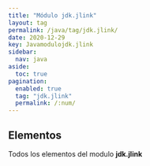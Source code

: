 ```yaml
---
title: "Módulo jdk.jlink"
layout: tag
permalink: /java/tag/jdk.jlink/
date: 2020-12-29
key: Javamodulojdk.jlink
sidebar: 
  nav: java
aside: 
  toc: true
pagination: 
  enabled: true
  tag: "jdk.jlink"
  permalink: /:num/
---
```


<h2>Elementos</h2>
Todos los elementos del modulo <strong>jdk.jlink</strong>
